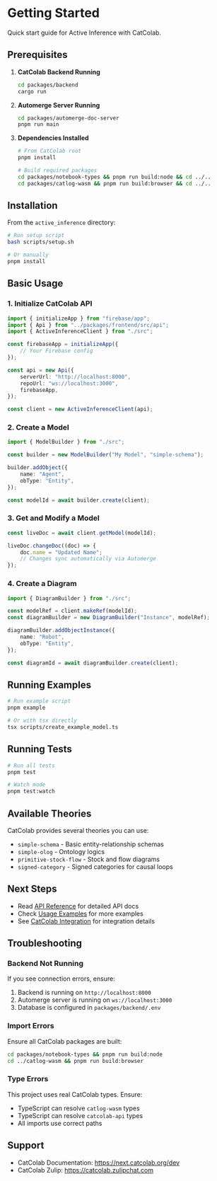 # Getting Started

Quick start guide for Active Inference with CatColab.

## Prerequisites

1. **CatColab Backend Running**
   ```bash
   cd packages/backend
   cargo run
   ```

2. **Automerge Server Running**
   ```bash
   cd packages/automerge-doc-server
   pnpm run main
   ```

3. **Dependencies Installed**
   ```bash
   # From CatColab root
   pnpm install
   
   # Build required packages
   cd packages/notebook-types && pnpm run build:node && cd ../..
   cd packages/catlog-wasm && pnpm run build:browser && cd ../..
   ```

## Installation

From the `active_inference` directory:

```bash
# Run setup script
bash scripts/setup.sh

# Or manually
pnpm install
```

## Basic Usage

### 1. Initialize CatColab API

```typescript
import { initializeApp } from "firebase/app";
import { Api } from "../packages/frontend/src/api";
import { ActiveInferenceClient } from "./src";

const firebaseApp = initializeApp({
    // Your Firebase config
});

const api = new Api({
    serverUrl: "http://localhost:8000",
    repoUrl: "ws://localhost:3000",
    firebaseApp,
});

const client = new ActiveInferenceClient(api);
```

### 2. Create a Model

```typescript
import { ModelBuilder } from "./src";

const builder = new ModelBuilder("My Model", "simple-schema");

builder.addObject({
    name: "Agent",
    obType: "Entity",
});

const modelId = await builder.create(client);
```

### 3. Get and Modify a Model

```typescript
const liveDoc = await client.getModel(modelId);

liveDoc.changeDoc((doc) => {
    doc.name = "Updated Name";
    // Changes sync automatically via Automerge
});
```

### 4. Create a Diagram

```typescript
import { DiagramBuilder } from "./src";

const modelRef = client.makeRef(modelId);
const diagramBuilder = new DiagramBuilder("Instance", modelRef);

diagramBuilder.addObjectInstance({
    name: "Robot",
    obType: "Entity",
});

const diagramId = await diagramBuilder.create(client);
```

## Running Examples

```bash
# Run example script
pnpm example

# Or with tsx directly
tsx scripts/create_example_model.ts
```

## Running Tests

```bash
# Run all tests
pnpm test

# Watch mode
pnpm test:watch
```

## Available Theories

CatColab provides several theories you can use:

- `simple-schema` - Basic entity-relationship schemas
- `simple-olog` - Ontology logics
- `primitive-stock-flow` - Stock and flow diagrams
- `signed-category` - Signed categories for causal loops

## Next Steps

- Read [API Reference](./API_REFERENCE.md) for detailed API docs
- Check [Usage Examples](./USAGE_EXAMPLES.md) for more examples
- See [CatColab Integration](./CATCOLAB_INTEGRATION.md) for integration details

## Troubleshooting

### Backend Not Running

If you see connection errors, ensure:
1. Backend is running on `http://localhost:8000`
2. Automerge server is running on `ws://localhost:3000`
3. Database is configured in `packages/backend/.env`

### Import Errors

Ensure all CatColab packages are built:
```bash
cd packages/notebook-types && pnpm run build:node
cd ../catlog-wasm && pnpm run build:browser
```

### Type Errors

This project uses real CatColab types. Ensure:
- TypeScript can resolve `catlog-wasm` types
- TypeScript can resolve `catcolab-api` types
- All imports use correct paths

## Support

- CatColab Documentation: https://next.catcolab.org/dev
- CatColab Zulip: https://catcolab.zulipchat.com


